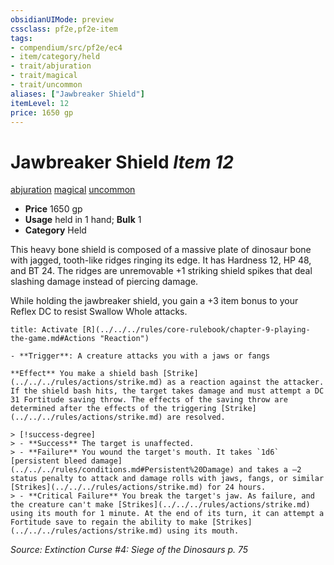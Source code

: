 ```yaml
---
obsidianUIMode: preview
cssclass: pf2e,pf2e-item
tags:
- compendium/src/pf2e/ec4
- item/category/held
- trait/abjuration
- trait/magical
- trait/uncommon
aliases: ["Jawbreaker Shield"]
itemLevel: 12
price: 1650 gp
---
```

# Jawbreaker Shield *Item 12*  
[abjuration](../../../rules/traits/abjuration.md)  [magical](../../../rules/traits/magical.md)  [uncommon](../../../rules/traits/uncommon.md)  

- **Price** 1650 gp
- **Usage** held in 1 hand; **Bulk** 1
- **Category** Held

This heavy bone shield is composed of a massive plate of dinosaur bone with jagged, tooth-like ridges ringing its edge. It has Hardness 12, HP 48, and BT 24. The ridges are unremovable +1 striking shield spikes that deal slashing damage instead of piercing damage.

While holding the jawbreaker shield, you gain a +3 item bonus to your Reflex DC to resist Swallow Whole attacks.

```ad-embed-ability
title: Activate [R](../../../rules/core-rulebook/chapter-9-playing-the-game.md#Actions "Reaction")

- **Trigger**: A creature attacks you with a jaws or fangs

**Effect** You make a shield bash [Strike](../../../rules/actions/strike.md) as a reaction against the attacker. If the shield bash hits, the target takes damage and must attempt a DC 31 Fortitude saving throw. The effects of the saving throw are determined after the effects of the triggering [Strike](../../../rules/actions/strike.md) are resolved.

> [!success-degree] 
> - **Success** The target is unaffected.
> - **Failure** You wound the target's mouth. It takes `1d6` [persistent bleed damage](../../../rules/conditions.md#Persistent%20Damage) and takes a –2 status penalty to attack and damage rolls with jaws, fangs, or similar [Strikes](../../../rules/actions/strike.md) for 24 hours.
> - **Critical Failure** You break the target's jaw. As failure, and the creature can't make [Strikes](../../../rules/actions/strike.md) using its mouth for 1 minute. At the end of its turn, it can attempt a Fortitude save to regain the ability to make [Strikes](../../../rules/actions/strike.md) using its mouth.
```

*Source: Extinction Curse #4: Siege of the Dinosaurs p. 75*
